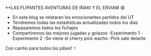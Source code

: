 **LAS FLIPANTES AVENTURAS DE IÑAKI Y EL ERVIAM :smile:


- En este blog se relataran los emocionantes partidos del UT
- Tendremos todas las estadísticas actualizadas todos los días
- Repasaremos todos los fichajes
- Compartiremos las mejores jugadas y golazos
-Experimento 1
-Experimento 2
-Se viene el cherry pick wacho
-Pick sale delante
 

Con cariño para todos los pibes! :black_joker:

